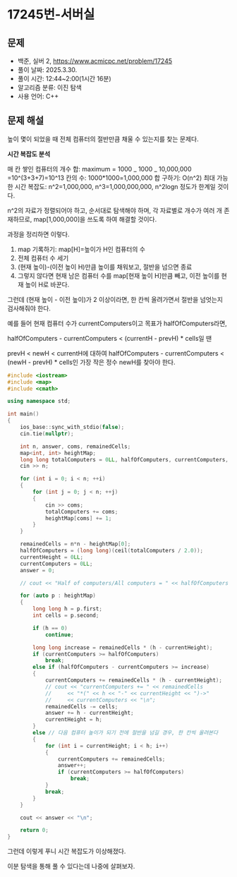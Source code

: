# 17245번-서버실

## 문제

- 백준, 실버 2, https://www.acmicpc.net/problem/17245
- 풀이 날짜: 2025.3.30.
- 풀이 시간: 12:44~2:00(1시간 16분)
- 알고리즘 분류: 이진 탐색
- 사용 언어: C++

## 문제 해설

높이 몇이 되었을 때 전체 컴퓨터의 절반만큼 채울 수 있는지를 찾는 문제다.

**시간 복잡도 분석**

매 칸 쌓인 컴퓨터의 개수 합: maximum = 1000 _ 1000 _ 10,000,000
=10^(3+3+7)=10^13
칸의 수: 1000\*1000=1,000,000
합 구하기: O(n^2)
최대 가능한 시간 복잡도: n^2=1,000,000, n^3=1,000,000,000,
n^2logn 정도가 한계일 것이다.

n^2의 자료가 정렬되어야 하고, 순서대로 탐색해야 하며, 각 자료별로 개수가 여러 개 존재하므로, map[1,000,000]을 쓰도록 하여 해결할 것이다.

과정을 정리하면 이렇다.

1. map 기록하기: map[H]=높이가 H인 컴퓨터의 수
2. 전체 컴퓨터 수 세기
3. (현재 높이)-(이전 높이 H)만큼 높이를 채워보고, 절반을 넘으면 종료
4. 그렇지 않다면 현재 남은 컴퓨터 수를 map[현재 높이 H]만큼 빼고, 이전 높이를 현재 높이 H로 바꾼다.

그런데 (현재 높이 - 이전 높이)가 2 이상이라면, 한 칸씩 올려가면서 절반을 넘엇는지 검사해줘야 한다.

예를 들어 현재 컴퓨터 수가 currentComputers이고 목표가 halfOfComputers라면,

halfOfComputers - currentComputers < (currentH - prevH) \* cells일 땐

prevH < newH < currentH에 대하여 halfOfComputers - currentComputers < (newH - prevH) \* cells인 가장 작은 정수 newH를 찾아야 한다.

```cpp
#include <iostream>
#include <map>
#include <cmath>

using namespace std;

int main()
{
    ios_base::sync_with_stdio(false);
    cin.tie(nullptr);

    int n, answer, coms, remainedCells;
    map<int, int> heightMap;
    long long totalComputers = 0LL, halfOfComputers, currentComputers, currentHeight;
    cin >> n;

    for (int i = 0; i < n; ++i)
    {
        for (int j = 0; j < n; ++j)
        {
            cin >> coms;
            totalComputers += coms;
            heightMap[coms] += 1;
        }
    }

    remainedCells = n*n - heightMap[0];
    halfOfComputers = (long long)(ceil(totalComputers / 2.0));
    currentHeight = 0LL;
    currentComputers = 0LL;
    answer = 0;

    // cout << "Half of computers/All computers = " << halfOfComputers << "/" << totalComputers << "\n";

    for (auto p : heightMap)
    {
        long long h = p.first;
        int cells = p.second;

        if (h == 0)
            continue;

        long long increase = remainedCells * (h - currentHeight);
        if (currentComputers >= halfOfComputers)
            break;
        else if (halfOfComputers - currentComputers >= increase)
        {
            currentComputers += remainedCells * (h - currentHeight);
            // cout << "currentComputers += " << remainedCells
            //     << "*(" << h << "-" << currentHeight << ")->"
            //     << currentComputers << "\n";
            remainedCells -= cells;
            answer += h - currentHeight;
            currentHeight = h;
        }
        else // 다음 컴퓨터 높이가 되기 전에 절반을 넘길 경우, 한 칸씩 올려본다
        {
            for (int i = currentHeight; i < h; i++)
            {
                currentComputers += remainedCells;
                answer++;
                if (currentComputers >= halfOfComputers)
                    break;
            }
            break;
        }
    }

    cout << answer << "\n";

    return 0;
}
```

그런데 이렇게 푸니 시간 복잡도가 이상해졌다.

이분 탐색을 통해 풀 수 있다는데 나중에 살펴보자.
